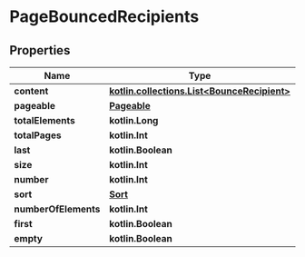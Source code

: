 
# PageBouncedRecipients

## Properties
Name | Type | Description | Notes
------------ | ------------- | ------------- | -------------
**content** | [**kotlin.collections.List&lt;BounceRecipient&gt;**](BounceRecipient) |  |  [optional]
**pageable** | [**Pageable**](Pageable) |  |  [optional]
**totalElements** | **kotlin.Long** |  |  [optional]
**totalPages** | **kotlin.Int** |  |  [optional]
**last** | **kotlin.Boolean** |  |  [optional]
**size** | **kotlin.Int** |  |  [optional]
**number** | **kotlin.Int** |  |  [optional]
**sort** | [**Sort**](Sort) |  |  [optional]
**numberOfElements** | **kotlin.Int** |  |  [optional]
**first** | **kotlin.Boolean** |  |  [optional]
**empty** | **kotlin.Boolean** |  |  [optional]




